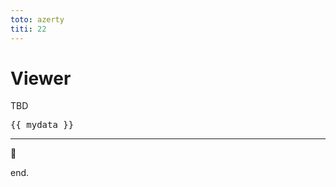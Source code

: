 ```yaml
---
toto: azerty
titi: 22
---
```


# Viewer

TBD

<pre>{{ mydata }}</pre>

---

<Playground />

:tada:

end.

<script setup>
import { useData } from 'vitepress'

// const mydata = useData()
const { page: mydata } = useData()
</script>
